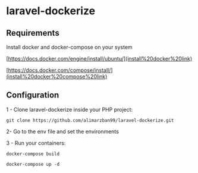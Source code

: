 # laravel-dockerize

## Requirements

Install docker and docker-compose on your system

[https://docs.docker.com/engine/install/ubuntu/](install%20docker%20link)

[https://docs.docker.com/compose/install/](install%20docker%20compose%20link)

## Configuration

1 - Clone  laravel-dockerize inside your PHP project:


    git clone https://github.com/alimarzban99/laravel-dockerize.git

2- Go to the env file and set the environments

3 - Run your containers:

    docker-compose build 
    
    docker-compose up -d

 



